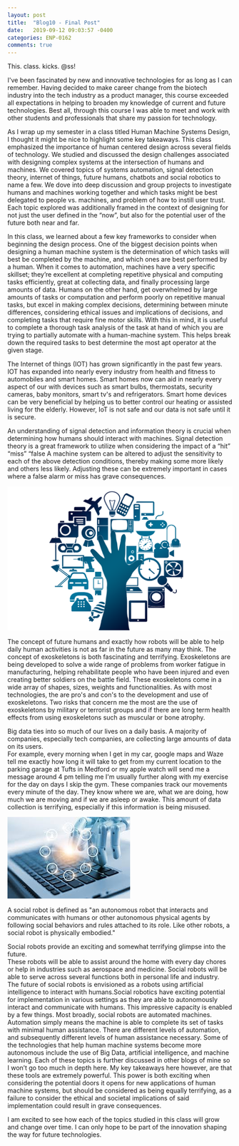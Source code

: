 ```yaml
---
layout: post
title:  "Blog10 - Final Post"
date:   2019-09-12 09:03:57 -0400
categories: ENP-0162
comments: true
---
```


This. class. kicks. @ss!

I've been fascinated by new and innovative technologies for as long as I can
remember.  Having decided to make career change from the biotech industry
into the tech industry as a product manager, this course exceeded all
expectations in helping to broaden my knowledge of current and future technologies.
Best all, through this course I was able to meet and work with other students and
professionals that share my passion for technology.

As I wrap up my semester in a class titled Human Machine Systems Design, I
thought it might be nice to highlight some key takeaways. This class emphasized
the importance of human centered design across several fields of technology.
We studied and discussed the design challenges associated with designing complex
systems at the intersection of humans and machines. We covered topics of systems
automation, signal detection theory, internet of things, future humans, chatbots
and social robotics to name a few.  We dove into deep discussion and group
projects to investigate humans and machines working together and which tasks
might be best delegated to people vs. machines, and problem of how to instill
user trust. Each topic explored was additionally framed in the context of
designing for not just the user defined in the “now”, but also for the potential
user of the future both near and far.

In this class, we learned about a few key frameworks to consider when beginning
the design process. One of the biggest decision points when designing a human
machine system is the determination of which tasks will best be completed by the
machine, and which ones are best performed by a human. When it comes to
automation, machines have a very specific skillset; they’re excellent at
completing repetitive physical and computing tasks efficiently, great at
collecting data, and finally processing large amounts of data. Humans on the
other hand, get overwhelmed by large amounts of tasks or computation and perform
poorly on repetitive manual tasks, but excel in making complex decisions,
determining between minute differences, considering ethical issues and
implications of decisions, and completing tasks that require fine motor skills.
With this in mind, it is useful to complete a thorough task analysis of the
task at hand of which you are trying to partially automate with a human-machine
system. This helps break down the required tasks to best determine the most
apt operator at the given stage.

The Internet of things (IOT) has grown significantly in the past few years. IOT has
expanded into nearly every industry from health and fitness to automobiles and
smart homes.  Smart homes now can aid in nearly every aspect of our with devices
such as smart bulbs, thermostats, security cameras, baby monitors, smart tv's and
refrigerators. Smart home devices can be very beneficial by helping us to better
control our heating or assisted living for the elderly. However, IoT is not safe
and our data is not safe until it is secure.

An understanding of signal detection and information theory is crucial when
determining how humans should interact with machines. Signal detection theory is
a great framework to utilize when considering the impact of a “hit” “miss” “false
A machine system can be altered to adjust the sensitivity to each of the above
detection conditions, thereby making some more likely and others less likely.
Adjusting these can be extremely important in cases where a false alarm or miss
has grave consequences.

![IoT](/img/IoT.png)

The concept of future humans and exactly how robots will be able to help daily
human activities is not as far in the future as many may think. The concept of
exoskeletons is both fascinating and terrifying.  Exoskeletons are
being developed to solve a wide range of problems from worker fatigue in manufacturing,
helping rehabilitate people who have been injured and even creating better soldiers
on the battle field. These exoskeletons come in a wide array of shapes, sizes, weights
and functionalities.  As with most technologies, the are pro's and con's to the
development and use of exoskeletons. Two risks that concern me the most are the
use of exoskeletons by military or terrorist groups and if there are long term health
effects from using exoskeletons such as muscular or bone atrophy.

Big data ties into so much of our lives on a daily basis.  A majority of companies,
especially tech companies, are collecting large amounts of data on its users.  
For example, every morning when I get in my car, google maps and Waze tell me
exactly how long it will take to get from my current location to the parking
garage at Tufts in Medford or my apple watch will send me a message around 4 pm
telling me I'm usually further along with my exercise for the day on days I skip
the gym.  These companies track our movements every minute of the day.  They know
where we are, what we are doing, how much we are moving and if we are asleep or
awake.  This amount of data collection is terrifying, especially if this
information is being misused.  

![automation](/img/automation.jpeg)

A social robot is defined as "an autonomous robot that interacts and communicates
with humans or other autonomous physical agents by following social behaviors and
rules attached to its role. Like other robots, a social robot is physically embodied."

Social robots provide an exciting and somewhat terrifying glimpse into the future.  
These robots will be able to assist around the home with every day chores or help
in industries such as aerospace and medicine.  Social robots will be able to serve
across several functions both in personal life and industry. The future of social
robots is envisioned as a robots using artificial intelligence to interact with
humans.Social robotics have exciting potential for implementation in various settings as
they are able to autonomously interact and communicate with humans. This impressive
capacity is enabled by a few things. Most broadly, social robots are automated
machines. Automation simply means the machine is able to complete its set of tasks
with minimal human assistance. There are different levels of automation, and
subsequently different levels of human assistance necessary. Some of the
technologies that help human machine systems become more autonomous include the
use of Big Data, artificial intelligence, and machine learning. Each of these
topics is further discussed in other blogs of mine so I won’t go too much in depth
here. My key takeaways here however, are that these tools are extremely powerful.
This power is both exciting when considering the potential doors it opens for new
applications of human machine systems, but should be considered as being equally
terrifying, as a failure to consider the ethical and societal implications of
said implementation could result in grave consequences.

I am excited to see how each of the topics studied in this class will grow and
change over time.  I can only hope to be part of the innovation shaping the way
for future technologies.
